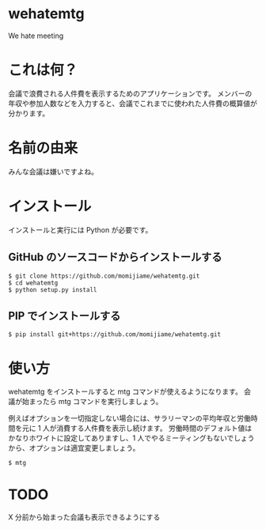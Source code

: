wehatemtg
=========

We hate meeting

# これは何？

会議で浪費される人件費を表示するためのアプリケーションです。
メンバーの年収や参加人数などを入力すると、会議でこれまでに使われた人件費の概算値が分かります。

# 名前の由来

みんな会議は嫌いですよね。

# インストール

インストールと実行には Python が必要です。

## GitHub のソースコードからインストールする

```
$ git clone https://github.com/momijiame/wehatemtg.git
$ cd wehatemtg
$ python setup.py install
```

## PIP でインストールする

```
$ pip install git+https://github.com/momijiame/wehatemtg.git
```

# 使い方

wehatemtg をインストールすると mtg コマンドが使えるようになります。
会議が始まったら mtg コマンドを実行しましょう。

例えばオプションを一切指定しない場合には、サラリーマンの平均年収と労働時間を元に 1 人が消費する人件費を表示し続けます。
労働時間のデフォルト値はかなりホワイトに設定してありますし、1 人でやるミーティングもないでしょうから、オプションは適宜変更しましょう。

```
$ mtg
```

# TODO

X 分前から始まった会議も表示できるようにする
